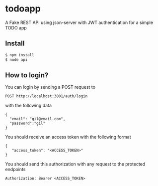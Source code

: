 # todoapp

A Fake REST API using json-server with JWT authentication for a simple TODO app

## Install

```bash
$ npm install
$ node api
```

## How to login?

You can login by sending a POST request to

```
POST http://localhost:3001/auth/login
```
with the following data 

```
{
  "email": "gil@email.com",
  "password":"gil"
}
```

You should receive an access token with the following format 

```
{
   "access_token": "<ACCESS_TOKEN>"
}
```


You should send this authorization with any request to the protected endpoints

```
Authorization: Bearer <ACCESS_TOKEN>
```
